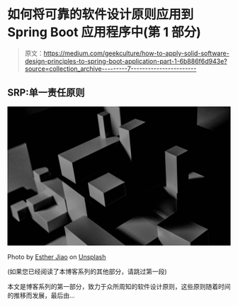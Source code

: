 # 如何将可靠的软件设计原则应用到 Spring Boot 应用程序中(第 1 部分)

> 原文：<https://medium.com/geekculture/how-to-apply-solid-software-design-principles-to-spring-boot-application-part-1-6b886f6d943e?source=collection_archive---------7----------------------->

## SRP:单一责任原则

![](img/7916f09381c8cbce3b75979c370efaaa.png)

Photo by [Esther Jiao](https://unsplash.com/@estherrj?utm_source=medium&utm_medium=referral) on [Unsplash](https://unsplash.com?utm_source=medium&utm_medium=referral)

(如果您已经阅读了本博客系列的其他部分，请跳过第一段)

本文是博客系列的第一部分，致力于众所周知的软件设计原则，这些原则随着时间的推移而发展，最后由…
